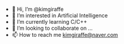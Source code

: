 - 👋 Hi, I’m @kimgiraffe
- 👀 I’m interested in Artificial Intelligence
- 🌱 I’m currently learning C/C++
- 💞️ I’m looking to collaborate on ...
- 📫 How to reach me kimgiraffe@naver.com

<!---
kimgiraffe/kimgiraffe is a ✨ special ✨ repository because its `README.md` (this file) appears on your GitHub profile.
You can click the Preview link to take a look at your changes.
--->
